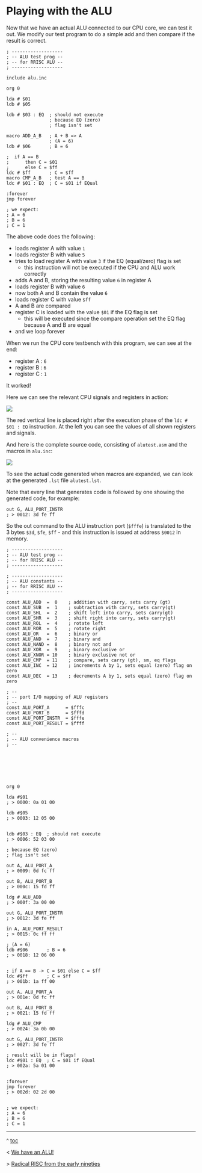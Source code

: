 # Playing with the ALU

Now that we have an actual ALU connected to our CPU core, we can test it out. We modify our test program to do a simple add and then compare if the result is correct.

```
; -------------------
; -- ALU test prog --
; -- for RRISC ALU --
; -------------------

include alu.inc

org 0

lda # $01
ldb # $05 

ldb # $03 : EQ  ; should not execute
                ; because EQ (zero)
                ; flag isn't set

macro ADD_A_B   ; A + B => A
                ; (A = 6)
ldb # $06       ; B = 6

;  if A == B 
;      then C = $01 
;      else C = $ff
ldc # $ff       ; C = $ff
macro CMP_A_B   ; test A == B
ldc # $01 : EQ  ; C = $01 if EQual

:forever
jmp forever

; we expect:
; A = 6
; B = 6
; C = 1
```

The above code does the following:

- loads register A with value `1`
- loads register B with value `5`
- tries to load register A with value `3` if the EQ (equal/zero) flag is set
  - this instruction will not be executed if the CPU and ALU work correctly
- adds A and B, storing the resulting value `6` in register A
- loads register B with value `6`
- now both A and B contain the value `6`
- loads register C with value `$ff`
- A and B are compared
- register C is loaded with the value `$01` if the EQ flag is set
  - this will be executed since the compare operation set the EQ flag because A and B are equal
- and we loop forever

When we run the CPU core testbench with this program, we can see at the end:

- register A : `6`
- register B : `6`
- register C : `1`

It worked!

Here we can see the relevant CPU signals and registers in action:

![](aluplay1.png)

The red vertical line is placed right after the execution phase of the `ldc # $01 : EQ` instruction. At the left you can see the values of all shown registers and signals.

And here is the complete source code, consisting of `alutest.asm` and the macros in `alu.inc`:

![](aluplay2.png)

To see the actual code generated when macros are expanded, we can look at the generated `.lst` file `alutest.lst`.

Note that every line that generates code is followed by one showing the generated code, for example:

```
out G, ALU_PORT_INSTR
; > 0012: 3d fe ff
```

So the out command to the ALU instruction port (`$fffe`) is translated to the 3 bytes `$3d`, `$fe`, `$ff` - and this instruction is issued at address `$0012` in memory. 


```
; -------------------
; -- ALU test prog --
; -- for RRISC ALU --
; -------------------

; -------------------
; -- ALU constants --
; -- for RRISC ALU --
; -------------------

const ALU_ADD  =  0    ; addition with carry, sets carry (gt)
const ALU_SUB  =  1    ; subtraction with carry, sets carry(gt)
const ALU_SHL  =  2    ; shift left into carry, sets carry(gt)
const ALU_SHR  =  3    ; shift right into carry, sets carry(gt)
const ALU_ROL  =  4    ; rotate left
const ALU_ROR  =  5    ; rotate right
const ALU_OR   =  6    ; binary or
const ALU_AND  =  7    ; binary and
const ALU_NAND =  8    ; binary not and
const ALU_XOR  =  9    ; binary exclusive or
const ALU_XNOR = 10    ; binary exclusive not or
const ALU_CMP  = 11    ; compare, sets carry (gt), sm, eq flags
const ALU_INC  = 12    ; increments A by 1, sets equal (zero) flag on zero
const ALU_DEC  = 13    ; decrements A by 1, sets equal (zero) flag on zero

; --
; -- port I/O mapping of ALU registers
; --
const ALU_PORT_A      = $fffc
const ALU_PORT_B      = $fffd
const ALU_PORT_INSTR  = $fffe
const ALU_PORT_RESULT = $ffff

; --
; -- ALU convenience macros
; --







org 0

lda #$01
; > 0000: 0a 01 00

ldb #$05
; > 0003: 12 05 00


ldb #$03 : EQ  ; should not execute
; > 0006: 52 03 00

; because EQ (zero)
; flag isn't set

out A, ALU_PORT_A
; > 0009: 0d fc ff

out B, ALU_PORT_B
; > 000c: 15 fd ff

ldg # ALU_ADD
; > 000f: 3a 00 00

out G, ALU_PORT_INSTR
; > 0012: 3d fe ff

in A, ALU_PORT_RESULT
; > 0015: 0c ff ff

; (A = 6)
ldb #$06       ; B = 6
; > 0018: 12 06 00


; if A == B -> C = $01 else C = $ff
ldc #$ff       ; C = $ff
; > 001b: 1a ff 00

out A, ALU_PORT_A
; > 001e: 0d fc ff

out B, ALU_PORT_B
; > 0021: 15 fd ff

ldg # ALU_CMP
; > 0024: 3a 0b 00

out G, ALU_PORT_INSTR
; > 0027: 3d fe ff

; result will be in flags!
ldc #$01 : EQ  ; C = $01 if EQual
; > 002a: 5a 01 00


:forever
jmp forever
; > 002d: 02 2d 00


; we expect:
; A = 6
; B = 6
; C = 1

```

---

^ [toc](./)        

< [We have an ALU!](alu.md)

\> [Radical RISC from the early nineties](nineties.md)


